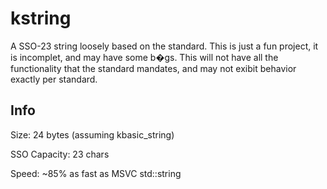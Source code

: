 # kstring
A SSO-23 string loosely based on the standard. This is just a fun project, it is incomplet, and may have some b�gs. This will not have all the functionality that the standard mandates, and may not exibit behavior exactly per standard. 

## Info
Size: 24 bytes (assuming kbasic_string<char>)
  
SSO Capacity: 23 chars

Speed: ~85% as fast as MSVC std::string
